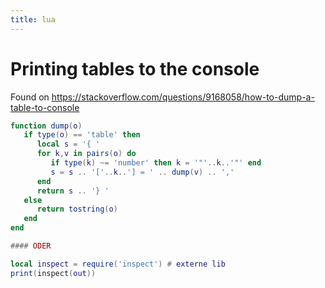 ```yaml
---
title: lua
---
```


# Printing tables to the console 

Found on
<https://stackoverflow.com/questions/9168058/how-to-dump-a-table-to-console>

``` lua
function dump(o)
   if type(o) == 'table' then
      local s = '{ '
      for k,v in pairs(o) do
         if type(k) ~= 'number' then k = '"'..k..'"' end
         s = s .. '['..k..'] = ' .. dump(v) .. ','
      end
      return s .. '} '
   else
      return tostring(o)
   end
end

#### ODER

local inspect = require('inspect') # externe lib
print(inspect(out))

```
